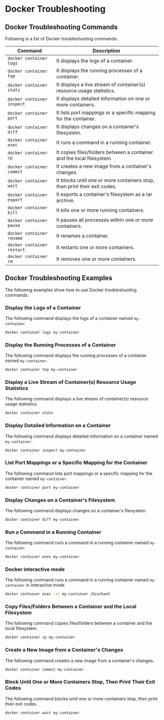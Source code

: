 # Docker Troubleshooting 

## Docker Troubleshooting Commands

Following is a list of Docker troubleshooting commands.

| Command | Description |
| --- | --- |
| `docker container logs` | It displays the logs of a container. |
| `docker container top` | It displays the running processes of a container. |
| `docker container stats` | It displays a live stream of container(s) resource usage statistics. |
| `docker container inspect` | It displays detailed information on one or more containers. |
| `docker container port` | It lists port mappings or a specific mapping for the container. |
| `docker container diff` | It displays changes on a container's filesystem. |
| `docker container exec` | It runs a command in a running container. |
| `docker container cp` | It copies files/folders between a container and the local filesystem. |
| `docker container commit` | It creates a new image from a container's changes. |
| `docker container wait` | It blocks until one or more containers stop, then print their exit codes. |
| `docker container export` | It exports a container's filesystem as a tar archive. |
| `docker container kill` | It kills one or more running containers. |
| `docker container pause` | It pauses all processes within one or more containers. |
| `docker container rename` | It renames a container. |
| `docker container restart` | It restarts one or more containers. |
| `docker container rm` | It removes one or more containers. |

## Docker Troubleshooting Examples

The following examples show how to use Docker troubleshooting commands.

### Display the Logs of a Container

The following command displays the logs of a container named `my-container`.

```bash
docker container logs my-container
```

### Display the Running Processes of a Container

The following command displays the running processes of a container named `my-container`.

```bash
docker container top my-container
```

### Display a Live Stream of Container(s) Resource Usage Statistics

The following command displays a live stream of container(s) resource usage statistics.

```bash
docker container stats
```

### Display Detailed Information on a Container

The following command displays detailed information on a container named `my-container`.

```bash
docker container inspect my-container
```

### List Port Mappings or a Specific Mapping for the Container

The following command lists port mappings or a specific mapping for the container named `my-container`.

```bash
docker container port my-container
```

### Display Changes on a Container's Filesystem

The following command displays changes on a container's filesystem.

```bash
docker container diff my-container
```

### Run a Command in a Running Container

The following command runs a command in a running container named `my-container`.

```bash
docker container exec my-container
```

### Docker interactive mode

The following command runs a command in a running container named `my-container` in interactive mode.

```bash
docker container exec -it my-container /bin/bash
```

### Copy Files/Folders Between a Container and the Local Filesystem

The following command copies files/folders between a container and the local filesystem.

```bash
docker container cp my-container
```

### Create a New Image from a Container's Changes

The following command creates a new image from a container's changes.

```bash
docker container commit my-container
```

### Block Until One or More Containers Stop, Then Print Their Exit Codes

The following command blocks until one or more containers stop, then print their exit codes.

```bash
docker container wait my-container
```
